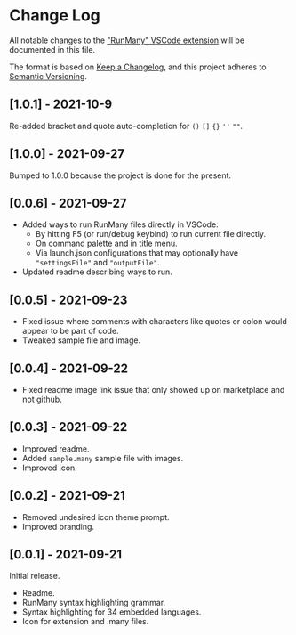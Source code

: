 # Change Log

All notable changes to the
["RunMany" VSCode extension](https://marketplace.visualstudio.com/items?itemName=discretegames.runmany)
will be documented in this file.

The format is based on [Keep a Changelog](https://keepachangelog.com/en/1.0.0/),
and this project adheres to [Semantic Versioning](https://semver.org/spec/v2.0.0.html).

## [1.0.1] - 2021-10-9

Re-added bracket and quote auto-completion for `()` `[]` `{}` `''` `""`.

## [1.0.0] - 2021-09-27

Bumped to 1.0.0 because the project is done for the present.

## [0.0.6] - 2021-09-27

- Added ways to run RunMany files directly in VSCode:
  - By hitting F5 (or run/debug keybind) to run current file directly.
  - On command palette and in title menu.
  - Via launch.json configurations that may optionally have `"settingsFile"` and `"outputFile"`.
- Updated readme describing ways to run.

## [0.0.5] - 2021-09-23

- Fixed issue where comments with characters like quotes or colon would appear to be part of code.
- Tweaked sample file and image.

## [0.0.4] - 2021-09-22

- Fixed readme image link issue that only showed up on marketplace and not github.

## [0.0.3] - 2021-09-22

- Improved readme.
- Added `sample.many` sample file with images.
- Improved icon.

## [0.0.2] - 2021-09-21

- Removed undesired icon theme prompt.
- Improved branding.

## [0.0.1] - 2021-09-21

Initial release.

- Readme.
- RunMany syntax highlighting grammar.
- Syntax highlighting for 34 embedded languages.
- Icon for extension and .many files.
